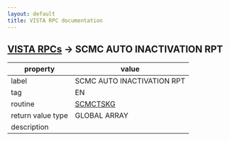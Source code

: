 ```yaml
---
layout: default
title: VISTA RPC documentation
---
```




## [VISTA RPCs](TableOfContent.md) &#8594; SCMC AUTO INACTIVATION RPT 

 property | value 
--- | --- 
 label | SCMC AUTO INACTIVATION RPT
 tag | EN
 routine | [SCMCTSKG](http://code.osehra.org/dox/Routine_SCMCTSKG_source.html)
 return value type | GLOBAL ARRAY
 description | 